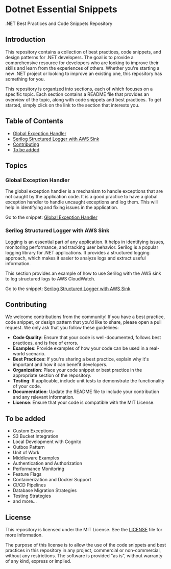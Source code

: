 # Dotnet Essential Snippets

.NET Best Practices and Code Snippets Repository

## Introduction

This repository contains a collection of best practices, code snippets, and design patterns for .NET developers. The goal is to provide a comprehensive resource for developers who are looking to improve their skills and learn from the experiences of others. Whether you're starting a new .NET project or looking to improve an existing one, this repository has something for you.

This repository is organized into sections, each of which focuses on a specific topic. Each section contains a README file that provides an overview of the topic, along with code snippets and best practices. To get started, simply click on the link to the section that interests you.

## Table of Contents

- [Global Exception Handler](#global-exception-handler)
- [Serilog Structured Logger with AWS Sink](#serilog-structured-logger-with-aws-sink)
- [Contributing](#contributing)
- [To be added](#to-be-added)

## Topics

### Global Exception Handler

The global exception handler is a mechanism to handle exceptions that are not caught by the application code. It is a good practice to have a global exception handler to handle uncaught exceptions and log them. This will help in identifying and fixing issues in the application.

Go to the snippet: [Global Exception Handler](ExceptionHandlers/GlobalExceptionHandler.md)

### Serilog Structured Logger with AWS Sink

Logging is an essential part of any application. It helps in identifying issues, monitoring performance, and tracking user behavior. Serilog is a popular logging library for .NET applications. It provides a structured logging approach, which makes it easier to analyze logs and extract useful information.

This section provides an example of how to use Serilog with the AWS sink to log structured logs to AWS CloudWatch.

Go to the snippet: [Serilog Structured Logger with AWS Sink](Logging/SerilogStructuredLoggerWithAwsSink.md)

## Contributing

We welcome contributions from the community! If you have a best practice, code snippet, or design pattern that you'd like to share, please open a pull request. We only ask that you follow these guidelines:

- **Code Quality**: Ensure that your code is well-documented, follows best practices, and is free of errors.
- **Examples**: Provide examples of how your code can be used in a real-world scenario.
- **Best Practices**: If you're sharing a best practice, explain why it's important and how it can benefit developers.
- **Organization**: Place your code snippet or best practice in the appropriate section of the repository.
- **Testing**: If applicable, include unit tests to demonstrate the functionality of your code.
- **Documentation**: Update the README file to include your contribution and any relevant information.
- **License**: Ensure that your code is compatible with the MIT License.

## To be added

- Custom Exceptions
- S3 Bucket Integration
- Local Development with Cognito
- Outbox Pattern
- Unit of Work
- Middleware Examples
- Authentication and Authorization
- Performance Monitoring
- Feature Flags
- Containerization and Docker Support
- CI/CD Pipelines
- Database Migration Strategies
- Testing Strategies
- and more...

## License

This repository is licensed under the MIT License. See the [LICENSE](LICENSE) file for more information.

The purpose of this license is to allow the use of the code snippets and best practices in this repository in any project, commercial or non-commercial, without any restrictions. The software is provided "as is", without warranty of any kind, express or implied.
